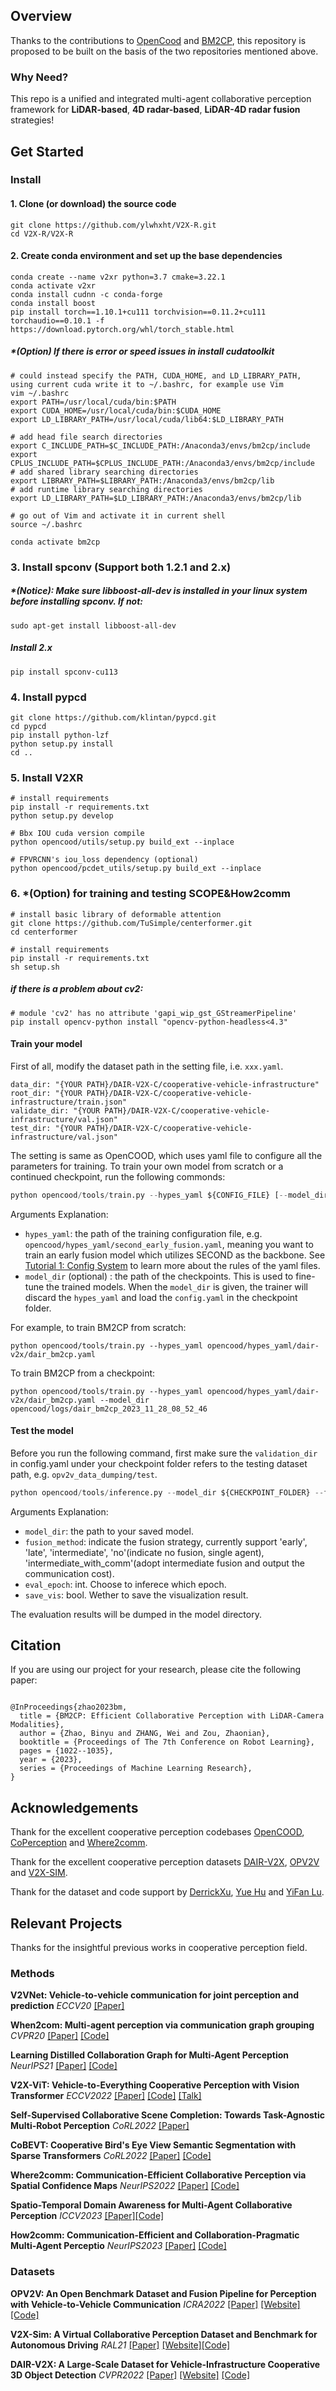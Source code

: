 
## Overview
Thanks to the contributions to [OpenCood](https://github.com/DerrickXuNu/OpenCOOD) and [BM2CP](https://github.com/byzhaoAI/BM2CP), this repository is proposed to be built on the basis of the two repositories mentioned above.

### Why Need?
This repo is a unified and integrated multi-agent collaborative perception framework for **LiDAR-based**, **4D radar-based**, **LiDAR-4D radar fusion** strategies!


## Get Started

### Install
#### 1. Clone (or download) the source code 
```
git clone https://github.com/ylwhxht/V2X-R.git
cd V2X-R/V2X-R
```
 
#### 2. Create conda environment and set up the base dependencies
```
conda create --name v2xr python=3.7 cmake=3.22.1
conda activate v2xr
conda install cudnn -c conda-forge
conda install boost
pip install torch==1.10.1+cu111 torchvision==0.11.2+cu111 torchaudio==0.10.1 -f https://download.pytorch.org/whl/torch_stable.html
```

##### *(Option) If there is error or speed issues in install cudatoolkit
```
# could instead specify the PATH, CUDA_HOME, and LD_LIBRARY_PATH, using current cuda write it to ~/.bashrc, for example use Vim
vim ~/.bashrc
export PATH=/usr/local/cuda/bin:$PATH
export CUDA_HOME=/usr/local/cuda/bin:$CUDA_HOME
export LD_LIBRARY_PATH=/usr/local/cuda/lib64:$LD_LIBRARY_PATH

# add head file search directories 
export C_INCLUDE_PATH=$C_INCLUDE_PATH:/Anaconda3/envs/bm2cp/include
export CPLUS_INCLUDE_PATH=$CPLUS_INCLUDE_PATH:/Anaconda3/envs/bm2cp/include
# add shared library searching directories
export LIBRARY_PATH=$LIBRARY_PATH:/Anaconda3/envs/bm2cp/lib
# add runtime library searching directories
export LD_LIBRARY_PATH=$LD_LIBRARY_PATH:/Anaconda3/envs/bm2cp/lib

# go out of Vim and activate it in current shell
source ~/.bashrc

conda activate bm2cp
```

### 3. Install spconv (Support both 1.2.1 and 2.x)

##### *(Notice): Make sure *libboost-all-dev* is installed in your linux system before installing *spconv*. If not:
```
sudo apt-get install libboost-all-dev
```

##### Install 2.x
```
pip install spconv-cu113
```

### 4. Install pypcd
```
git clone https://github.com/klintan/pypcd.git
cd pypcd
pip install python-lzf
python setup.py install
cd ..
```

### 5. Install V2XR
```
# install requirements
pip install -r requirements.txt
python setup.py develop

# Bbx IOU cuda version compile
python opencood/utils/setup.py build_ext --inplace

# FPVRCNN's iou_loss dependency (optional)
python opencood/pcdet_utils/setup.py build_ext --inplace
```

### 6. *(Option) for training and testing SCOPE&How2comm
```
# install basic library of deformable attention
git clone https://github.com/TuSimple/centerformer.git
cd centerformer

# install requirements
pip install -r requirements.txt
sh setup.sh
```

##### if there is a problem about cv2:
```
# module 'cv2' has no attribute 'gapi_wip_gst_GStreamerPipeline'
pip install opencv-python install "opencv-python-headless<4.3"
```


#### Train your model
First of all, modify the dataset path in the setting file, i.e. `xxx.yaml`.
```
data_dir: "{YOUR PATH}/DAIR-V2X-C/cooperative-vehicle-infrastructure"
root_dir: "{YOUR PATH}/DAIR-V2X-C/cooperative-vehicle-infrastructure/train.json"
validate_dir: "{YOUR PATH}/DAIR-V2X-C/cooperative-vehicle-infrastructure/val.json"
test_dir: "{YOUR PATH}/DAIR-V2X-C/cooperative-vehicle-infrastructure/val.json"
```

The setting is same as OpenCOOD, which uses yaml file to configure all the parameters for training. To train your own model from scratch or a continued checkpoint, run the following commonds:
```python
python opencood/tools/train.py --hypes_yaml ${CONFIG_FILE} [--model_dir  ${CHECKPOINT_FOLDER}]
```
Arguments Explanation:
- `hypes_yaml`: the path of the training configuration file, e.g. `opencood/hypes_yaml/second_early_fusion.yaml`, meaning you want to train
an early fusion model which utilizes SECOND as the backbone. See [Tutorial 1: Config System](https://opencood.readthedocs.io/en/latest/md_files/config_tutorial.html) to learn more about the rules of the yaml files.
- `model_dir` (optional) : the path of the checkpoints. This is used to fine-tune the trained models. When the `model_dir` is given, the trainer will discard the `hypes_yaml` and load the `config.yaml` in the checkpoint folder.

For example, to train BM2CP from scratch:
```
python opencood/tools/train.py --hypes_yaml opencood/hypes_yaml/dair-v2x/dair_bm2cp.yaml
```

To train BM2CP from a checkpoint:
```
python opencood/tools/train.py --hypes_yaml opencood/hypes_yaml/dair-v2x/dair_bm2cp.yaml --model_dir opencood/logs/dair_bm2cp_2023_11_28_08_52_46
```

#### Test the model
Before you run the following command, first make sure the `validation_dir` in config.yaml under your checkpoint folder
refers to the testing dataset path, e.g. `opv2v_data_dumping/test`.

```python
python opencood/tools/inference.py --model_dir ${CHECKPOINT_FOLDER} --fusion_method ${FUSION_STRATEGY} --eval_epoch ${epoch_number} --save_vis ${default False}
```
Arguments Explanation:
- `model_dir`: the path to your saved model.
- `fusion_method`: indicate the fusion strategy, currently support 'early', 'late', 'intermediate', 'no'(indicate no fusion, single agent), 'intermediate_with_comm'(adopt intermediate fusion and output the communication cost).
- `eval_epoch`: int. Choose to inferece which epoch.
- `save_vis`: bool. Wether to save the visualization result.

The evaluation results  will be dumped in the model directory.

## Citation
If you are using our project for your research, please cite the following paper:

```

@InProceedings{zhao2023bm,
  title = {BM2CP: Efficient Collaborative Perception with LiDAR-Camera Modalities},
  author = {Zhao, Binyu and ZHANG, Wei and Zou, Zhaonian},
  booktitle = {Proceedings of The 7th Conference on Robot Learning},
  pages = {1022--1035},
  year = {2023},
  series = {Proceedings of Machine Learning Research},
}
```

## Acknowledgements
Thank for the excellent cooperative perception codebases [OpenCOOD](https://github.com/DerrickXuNu/OpenCOOD), [CoPerception](https://github.com/coperception/coperception) and [Where2comm](https://github.com/MediaBrain-SJTU/Where2comm).

Thank for the excellent cooperative perception datasets [DAIR-V2X](https://thudair.baai.ac.cn/index), [OPV2V](https://mobility-lab.seas.ucla.edu/opv2v/) and [V2X-SIM](https://ai4ce.github.io/V2X-Sim/).

Thank for the dataset and code support by [DerrickXu](https://github.com/DerrickXuNu), [Yue Hu](https://github.com/MediaBrain-SJTU) and [YiFan Lu](https://github.com/yifanlu0227).

## Relevant Projects

Thanks for the insightful previous works in cooperative perception field.

### Methods

**V2VNet: Vehicle-to-vehicle communication for joint perception and prediction** 
*ECCV20* [[Paper]](https://arxiv.org/abs/2008.07519) 

**When2com: Multi-agent perception via communication graph grouping** 
*CVPR20* [[Paper]](https://arxiv.org/abs/2006.00176) [[Code]](https://arxiv.org/abs/2006.00176)

**Learning Distilled Collaboration Graph for Multi-Agent Perception** 
*NeurIPS21* [[Paper]](https://arxiv.org/abs/2111.00643) [[Code]](https://github.com/DerrickXuNu/OpenCOOD)

**V2X-ViT: Vehicle-to-Everything Cooperative Perception with Vision Transformer** *ECCV2022* [[Paper]](https://arxiv.org/abs/2203.10638) [[Code]](https://github.com/DerrickXuNu/v2x-vit) [[Talk]](https://course.zhidx.com/c/MmQ1YWUyMzM1M2I3YzVlZjE1NzM=)

**Self-Supervised Collaborative Scene Completion: Towards Task-Agnostic Multi-Robot Perception** 
*CoRL2022* [[Paper]](https://openreview.net/forum?id=hW0tcXOJas2)

**CoBEVT: Cooperative Bird's Eye View Semantic Segmentation with Sparse Transformers** *CoRL2022* [[Paper]](https://arxiv.org/abs/2207.02202) [[Code]](https://github.com/DerrickXuNu/CoBEVT)

**Where2comm: Communication-Efficient Collaborative Perception via Spatial Confidence Maps** *NeurIPS2022* [[Paper]](https://arxiv.org/abs/2209.12836) [[Code]](https://github.com/MediaBrain-SJTU/Where2comm)

**Spatio-Temporal Domain Awareness for Multi-Agent Collaborative Perception** *ICCV2023* [[Paper]](https://arxiv.org/abs/2307.13929)[[Code]](https://github.com/starfdu1418/SCOPE)

**How2comm: Communication-Efficient and Collaboration-Pragmatic Multi-Agent Perceptio** *NeurIPS2023* [[Paper]](https://openreview.net/pdf?id=Dbaxm9ujq6) [[Code]](https://github.com/ydk122024/How2comm)


### Datasets

**OPV2V: An Open Benchmark Dataset and Fusion Pipeline for Perception with Vehicle-to-Vehicle Communication** 
*ICRA2022* [[Paper]](https://arxiv.org/abs/2109.07644) [[Website]](https://mobility-lab.seas.ucla.edu/opv2v/) [[Code]](https://github.com/DerrickXuNu/OpenCOOD)

**V2X-Sim: A Virtual Collaborative Perception Dataset and Benchmark for Autonomous Driving** 
*RAL21* [[Paper]](https://arxiv.org/abs/2111.00643) [[Website]](https://ai4ce.github.io/V2X-Sim/)[[Code]](https://github.com/ai4ce/V2X-Sim)

**DAIR-V2X: A Large-Scale Dataset for Vehicle-Infrastructure Cooperative 3D Object Detection** *CVPR2022* [[Paper]](https://arxiv.org/abs/2204.05575) [[Website]](https://thudair.baai.ac.cn/index) [[Code]](https://github.com/AIR-THU/DAIR-V2X)

